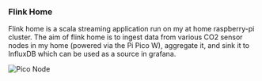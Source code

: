 ### Flink Home

Flink home is a scala streaming application run on my at home raspberry-pi cluster. The aim of flink home is to ingest data from various CO2 sensor nodes in my home (powered via the Pi Pico W), aggregate it, and sink it to InfluxDB which can be used as a source in grafana.

![Pico Node](./images/pi-pico-co2-readings.png)
